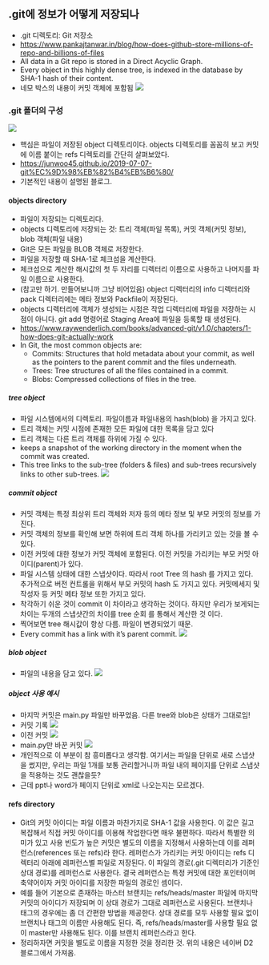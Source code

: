 
## .git에 정보가 어떻게 저장되나
- .git 디렉토리: Git 저장소
- https://www.pankajtanwar.in/blog/how-does-github-store-millions-of-repo-and-billions-of-files
- All data in a Git repo is stored in a Direct Acyclic Graph. 
- Every object in this highly dense tree, is indexed in the database by SHA-1 hash of their content.
- 네모 박스의 내용이 커밋 객체에 포함됨
![](https://i.imgur.com/h8vwQ4B.png)


### .git 폴더의 구성
![](https://i.imgur.com/9czgrXF.png)
- 핵심은 파일이 저장된 object 디렉토리이다. objects 디렉토리를 꼼꼼히 보고 커밋에 이름 붙이는 refs 디렉토리를 간단히 살펴보았다. 
- https://junwoo45.github.io/2019-07-07-git%EC%9D%98%EB%82%B4%EB%B6%80/
- 기본적인 내용이 설명된 블로그. 

#### objects directory
- 파일이 저장되는 디렉토리다. 
- objects 디렉토리에 저장되는 것: 트리 객체(파일 목록), 커밋 객체(커밋 정보), blob 객체(파일 내용)
- Git은 모든 파일을 BLOB 객체로 저장한다. 
- 파일을 저장할 때 SHA-1로 체크섬을 계산한다. 
- 체크섬으로 계산한 해시값의 첫 두 자리를 디렉터리 이름으로 사용하고 나머지를 파일 이름으로 사용한다. 
- (참고만 하기. 만들어보니까 그냥 비어있음) object 디렉터리의 info 디렉터리와 pack 디렉터리에는 메타 정보와 Packfile이 저장된다. 
- objects 디렉터리에 객체가 생성되는 시점은 작업 디렉터리에 파일을 저장하는 시점이 아니다. git add 명령어로 Staging Area에 파일을 등록할 때 생성된다. 
- https://www.raywenderlich.com/books/advanced-git/v1.0/chapters/1-how-does-git-actually-work
- In Git, the most common objects are:
    - Commits: Structures that hold metadata about your commit, as well as the pointers to the parent commit and the files underneath.
    - Trees: Tree structures of all the files contained in a commit.
    - Blobs: Compressed collections of files in the tree.

##### tree object
- 파일 시스템에서의 디렉토리. 파일이름과 파일내용의 hash(blob) 을 가지고 있다.
- 트리 객체는 커밋 시점에 존재한 모든 파일에 대한 목록을 담고 있다
- 트리 객체는 다른 트리 객체를 하위에 가질 수 있다. 
- keeps a snapshot of the working directory in the moment when the commit was created. 
- This tree links to the sub-tree (folders & files) and sub-trees recursively links to other sub-trees.
![](https://i.imgur.com/c0j61PG.png)

##### commit object
- 커밋 객체는 특정 최상위 트리 객체와 저자 등의 메타 정보 및 부모 커밋의 정보를 가진다.
- 커밋 객체의 정보를 확인해 보면 하위에 트리 객체 하나를 가리키고 있는 것을 볼 수 있다.
-  이전 커밋에 대한 정보가 커밋 객체에 포함된다. 이전 커밋을 가리키는 부모 커밋 아이디(parent)가 있다.
-  파일 시스템 상태에 대한 스냅샷이다. 따라서 root Tree 의 hash 를 가지고 있다. 추가적으로 버전 컨트롤을 위해서 부모 커밋의 hash 도 가지고 있다. 커밋메세지 및 작성자 등 커밋 메타 정보 또한 가지고 있다.
- 착각하기 쉬운 것이 commit 이 차이라고 생각하는 것이다. 하지만 우리가 보게되는 차이는 두개의 스냅샷간의 차이를 tree 순회 를 통해서 계산한 것 이다.
- 찍어보면 tree 해시값이 항상 다름. 파일이 변경되었기 때문. 
- Every commit has a link with it’s parent commit.
![](https://i.imgur.com/zux6UsQ.png)


##### blob object
- 파일의 내용을 담고 있다.
![](https://i.imgur.com/9xWcHC5.png)



##### object 사용 예시
- 마지막 커밋은 main.py 파일만 바꾸었음. 다른 tree와 blob은 상태가 그대로임!
- 커밋 기록
![](https://i.imgur.com/XIKbKJO.png)
- 이전 커밋
![](https://i.imgur.com/O7k5RKK.png)
- main.py만 바꾼 커밋
![](https://i.imgur.com/YpSIMbT.png)
- 개인적으로 이 부분이 참 흥미롭다고 생각함. 여기서는 파일을 단위로 새로 스냅샷을 썼지만, 우리는 파일 1개를 보통 관리할거니까 파일 내의 페이지를 단위로 스냅샷을 적용하는 것도 괜찮을듯?
- 근데 ppt나 word가 페이지 단위로 xml로 나오는지는 모르겠다. 

#### refs directory
- Git의 커밋 아이디는 파일 이름과 마찬가지로 SHA-1 값을 사용한다. 이 값은 길고 복잡해서 직접 커밋 아이디를 이용해 작업한다면 매우 불편하다. 따라서 특별한 의미가 있고 사용 빈도가 높은 커밋은 별도의 이름을 지정해서 사용하는데 이를 레퍼런스(references 또는 refs)라 한다. 레퍼런스가 가리키는 커밋 아이디는 refs 디렉터리 아래에 레퍼런스별 파일로 저장된다. 이 파일의 경로(.git 디렉터리가 기준인 상대 경로)를 레퍼런스로 사용한다. 결국 레퍼런스는 특정 커밋에 대한 포인터이며 축약어이자 커밋 아이디를 저장한 파일의 경로인 셈이다.
- 예를 들어 기본으로 존재하는 마스터 브랜치는 refs/heads/master 파일에 마지막 커밋의 아이디가 저장되며 이 상대 경로가 그대로 레퍼런스로 사용된다. 브랜치나 태그의 경우에는 좀 더 간편한 방법을 제공한다. 상대 경로를 모두 사용할 필요 없이 브랜치나 태그의 이름만 사용해도 된다. 즉, refs/heads/master를 사용할 필요 없이 master만 사용해도 된다. 이를 브랜치 레퍼런스라고 한다.
- 정리하자면 커밋을 별도로 이름을 지정한 것을 정리한 것. 위의 내용은 네이버 D2 블로그에서 가져옴. 
